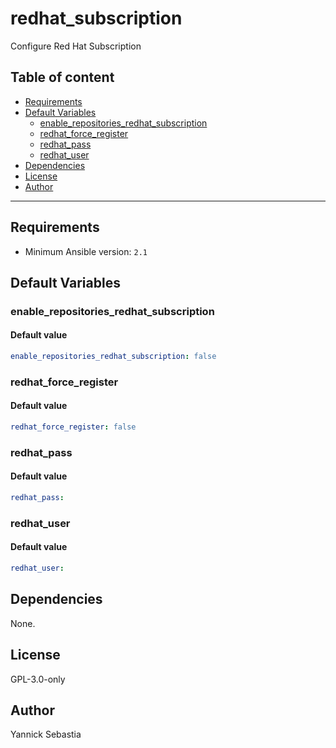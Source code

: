 # redhat_subscription

Configure Red Hat Subscription

## Table of content

- [Requirements](#requirements)
- [Default Variables](#default-variables)
  - [enable_repositories_redhat_subscription](#enable_repositories_redhat_subscription)
  - [redhat_force_register](#redhat_force_register)
  - [redhat_pass](#redhat_pass)
  - [redhat_user](#redhat_user)
- [Dependencies](#dependencies)
- [License](#license)
- [Author](#author)

---

## Requirements

- Minimum Ansible version: `2.1`

## Default Variables

### enable_repositories_redhat_subscription

#### Default value

```YAML
enable_repositories_redhat_subscription: false
```

### redhat_force_register

#### Default value

```YAML
redhat_force_register: false
```

### redhat_pass

#### Default value

```YAML
redhat_pass:
```

### redhat_user

#### Default value

```YAML
redhat_user:
```

## Dependencies

None.

## License

GPL-3.0-only

## Author

Yannick Sebastia
